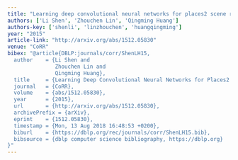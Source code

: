 ```yaml
---
title: "Learning deep convolutional neural networks for places2 scene recognition"
authors: ['Li Shen', 'Zhouchen Lin', 'Qingming Huang']
authors-key: ['shenli', 'linzhouchen', 'huangqingming']
year: "2015"
article-link: "http://arxiv.org/abs/1512.05830"
venue: "CoRR"
bibex: "@article{DBLP:journals/corr/ShenLH15,
  author    = {Li Shen and
               Zhouchen Lin and
               Qingming Huang},
  title     = {Learning Deep Convolutional Neural Networks for Places2 Scene Recognition},
  journal   = {CoRR},
  volume    = {abs/1512.05830},
  year      = {2015},
  url       = {http://arxiv.org/abs/1512.05830},
  archivePrefix = {arXiv},
  eprint    = {1512.05830},
  timestamp = {Mon, 13 Aug 2018 16:48:53 +0200},
  biburl    = {https://dblp.org/rec/journals/corr/ShenLH15.bib},
  bibsource = {dblp computer science bibliography, https://dblp.org}
}"
---
```

